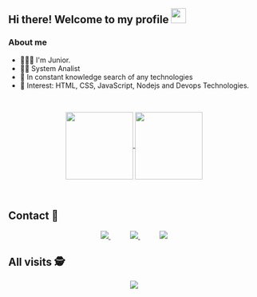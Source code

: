 ## Hi there! Welcome to my profile <img src="https://raw.githubusercontent.com/iampavangandhi/iampavangandhi/master/gifs/Hi.gif" width="30px"></h2>

### About me

- 🙋🏻‍♂️ I'm Junior.
- 👨‍💻 System Analist
- 🌱 In constant knowledge search of any technologies
- 💙 Interest: HTML, CSS, JavaScript, Nodejs and Devops Technologies.

<p> &nbsp;&nbsp;&nbsp;&nbsp;&nbsp;&nbsp;&nbsp;&nbsp;&nbsp;&nbsp;&nbsp;&nbsp;&nbsp; </p>

<p align="center">
  <a href="https://github.com/anuraghazra/github-readme-stats">
    <img
      align="center"
      height="135"
      src="https://github-readme-stats.vercel.app/api/top-langs/?username=Jpdsj&layout=compact"
    />
  </a>
  <a href="https://github.com/anuraghazra/github-readme-stats">
    <img
      align="center"
      height="135"
      src="https://github-readme-stats.vercel.app/api?username=Jpdsj&count_private=true&show_icons=true&custom_title=Github%20Status&hide=issues"
    />
  </a>
</p>

<p> &nbsp;&nbsp;&nbsp;&nbsp;&nbsp;&nbsp;&nbsp;&nbsp;&nbsp;&nbsp;&nbsp;&nbsp;&nbsp; </p>

## Contact :iphone:

<p align="center">
    <a href="https://github.com/Jpdsj">
        <img  src="https://img.shields.io/badge/github-%23100000.svg?&style=for-the-badge&logo=github&logoColor=white&link=mailto:https://github.com/Jpdsj">
    </a>
    &nbsp;&nbsp;&nbsp;&nbsp;&nbsp;&nbsp;&nbsp;&nbsp;&nbsp;
    <a href="mailto:junior.pires.santos@gmail.com">
        <img src="https://img.shields.io/badge/gmail-D14836?&style=for-the-badge&logo=gmail&logoColor=white&link=mailto:junior.pires.santos@gmail.com">
    </a>
    &nbsp;&nbsp;&nbsp;&nbsp;&nbsp;&nbsp;&nbsp;&nbsp;&nbsp;
    <a href="https://www.linkedin.com/in/jairpires">
        <img src="https://img.shields.io/badge/linkedin-%230077B5.svg?&style=for-the-badge&logo=linkedin&logoColor=white&link=mailto:https://www.linkedin.com/in/jairpires/">
    </a>
</p>

<p align="center"> 

 ## All visits :detective: <br>
 <p align="center"> 
   <img alingn="center" src="https://profile-counter.glitch.me/Jpdsj/count.svg" />
 </p>

</p>
